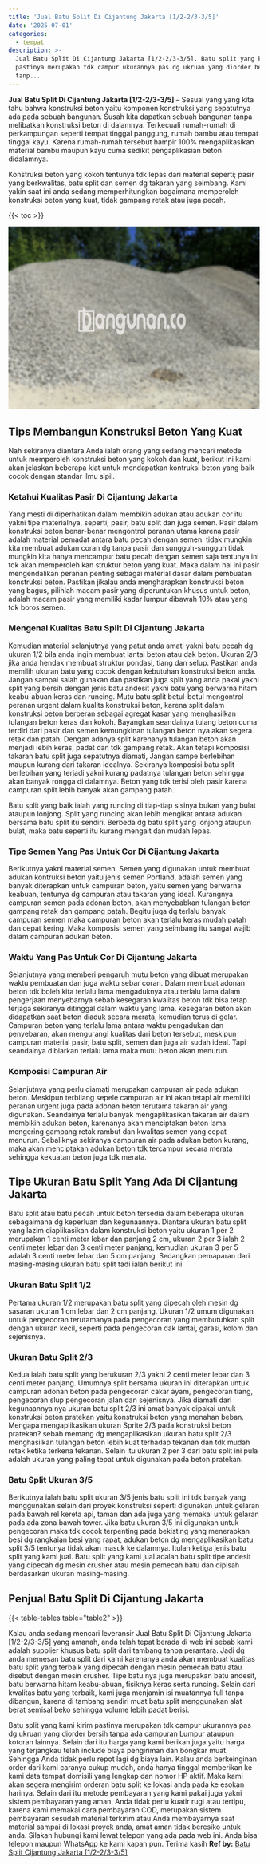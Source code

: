 ```yaml
---
title: 'Jual Batu Split Di Cijantung Jakarta [1/2-2/3-3/5]'
date: '2025-07-01'
categories:
  - tempat
description: >-
  Jual Batu Split Di Cijantung Jakarta [1/2-2/3-3/5]. Batu split yang kami kirim
  pastinya merupakan tdk campur ukurannya pas dg ukruan yang diorder bersih
  tanp...
---
```


**Jual Batu Split Di Cijantung Jakarta \[1/2-2/3-3/5\]** – Sesuai yang yang kita tahu bahwa konstruksi beton yaitu komponen konstruksi yang sepatutnya ada pada sebuah bangunan. Susah kita dapatkan sebuah bangunan tanpa melibatkan konstruksi beton di dalamnya. Terkecuali rumah-rumah di perkampungan seperti tempat tinggal panggung, rumah bambu atau tempat tinggal kayu. Karena rumah-rumah tersebut hampir 100% mengaplikasikan material bambu maupun kayu cuma sedikit pengaplikasian beton didalamnya.

Konstruksi beton yang kokoh tentunya tdk lepas dari material seperti; pasir yang berkwalitas, batu split dan semen dg takaran yang seimbang. Kami yakin saat ini anda sedang memperhitungkan bagaimana memperoleh konstruksi beton yang kuat, tidak gampang retak atau juga pecah.

{{< toc >}}

![Jual Batu Split Di Cijantung Jakarta [1/2-2/3-3/5]](/images/jual-batu-split-03.png)

## Tips Membangun Konstruksi Beton Yang Kuat

Nah sekiranya diantara Anda ialah orang yang sedang mencari metode untuk memperoleh konstruksi beton yang kokoh dan kuat, berikut ini kami akan jelaskan beberapa kiat untuk mendapatkan kontruksi beton yang baik cocok dengan standar ilmu sipil.

### Ketahui Kualitas Pasir Di Cijantung Jakarta

Yang mesti di diperhatikan dalam membikin adukan atau adukan cor itu yakni tipe materialnya, seperti; pasir, batu split dan juga semen. Pasir dalam konstruksi beton benar-benar mengontrol peranan utama karena pasir adalah material pemadat antara batu pecah dengan semen. tidak mungkin kita membuat adukan coran dg tanpa pasir dan sungguh-sungguh tidak mungkin kita hanya mencampur batu pecah dengan semen saja tentunya ini tdk akan memperoleh kan struktur beton yang kuat. Maka dalam hal ini pasir mengendalikan peranan penting sebagai material dasar dalam pembuatan konstruksi beton. Pastikan jikalau anda mengharapkan konstruksi beton yang bagus, pilihlah macam pasir yang diperuntukan khusus untuk beton, adalah macam pasir yang memiliki kadar lumpur dibawah 10% atau yang tdk boros semen.

### Mengenal Kualitas Batu Split Di Cijantung Jakarta

Kemudian material selanjutnya yang patut anda amati yakni batu pecah dg ukuran 1/2 bila anda ingin membuat lantai beton atau dak beton. Ukuran 2/3 jika anda hendak membuat struktur pondasi, tiang dan selup. Pastikan anda memilih ukuran batu yang cocok dengan kebutuhan konstruksi beton anda. Jangan sampai salah gunakan dan pastikan juga split yang anda pakai yakni split yang bersih dengan jenis batu andesit yakni batu yang berwarna hitam keabu-abuan keras dan runcing. Mutu batu split betul-betul mengontrol peranan urgent dalam kualits konstruksi beton, karena split dalam konstruksi beton berperan sebagai agregat kasar yang menghasilkan tulangan beton keras dan kokoh. Bayangkan seandainya tulang beton cuma terdiri dari pasir dan semen kemungkinan tulangan beton nya akan segera retak dan patah. Dengan adanya split karenanya tulangan beton akan menjadi lebih keras, padat dan tdk gampang retak. Akan tetapi komposisi takaran batu split juga sepatutnya diamati, Jangan sampe berlebihan maupun kurang dari takaran idealnya. Sekiranya komposisi batu split berlebihan yang terjadi yakni kurang padatnya tulangan beton sehingga akan banyak rongga di dalamnya. Beton yang tdk terisi oleh pasir karena campuran split lebih banyak akan gampang patah.

Batu split yang baik ialah yang runcing di tiap-tiap sisinya bukan yang bulat ataupun lonjong. Split yang runcing akan lebih mengikat antara adukan bersama batu split itu sendiri. Berbeda dg batu split yang lonjong ataupun bulat, maka batu seperti itu kurang mengait dan mudah lepas.

### Tipe Semen Yang Pas Untuk Cor Di Cijantung Jakarta

Berikutnya yakni material semen. Semen yang digunakan untuk membuat adukan kontruksi beton yaitu jenis semen Portland, adalah semen yang banyak diterapkan untuk campuran beton, yaitu semen yang berwarna keabuan, tentunya dg campuran atau takaran yang ideal. Kurangnya campuran semen pada adonan beton, akan menyebabkan tulangan beton gampang retak dan gampang patah. Begitu juga dg terlalu banyak campuran semen maka campuran beton akan terlalu keras mudah patah dan cepat kering. Maka komposisi semen yang seimbang itu sangat wajib dalam campuran adukan beton.

### Waktu Yang Pas Untuk Cor Di Cijantung Jakarta

Selanjutnya yang memberi pengaruh mutu beton yang dibuat merupakan waktu pembuatan dan juga waktu sebar coran. Dalam membuat adonan beton tdk boleh kita terlalu lama mengaduknya atau terlalu lama dalam pengerjaan menyebarnya sebab kesegaran kwalitas beton tdk bisa tetap terjaga sekiranya ditinggal dalam waktu yang lama. kesegaran beton akan didapatkan saat beton diaduk secara merata, kemudian terus di gelar. Campuran beton yang terlalu lama antara waktu pengadukan dan penyebaran, akan mengurangi kualitas dari beton tersebut, meskipun campuran material pasir, batu split, semen dan juga air sudah ideal. Tapi seandainya dibiarkan terlalu lama maka mutu beton akan menurun.

### Komposisi Campuran Air

Selanjutnya yang perlu diamati merupakan campuran air pada adukan beton. Meskipun terbilang sepele campuran air ini akan tetapi air memiliki peranan urgent juga pada adonan beton terutama takaran air yang digunakan. Seandainya terlalu banyak mengaplikasikan takaran air dalam membikin adukan beton, karenanya akan menciptakan beton lama mengering gampang retak rambut dan kwalitas semen yang cepat menurun. Sebaliknya sekiranya campuran air pada adukan beton kurang, maka akan menciptakan adukan beton tdk tercampur secara merata sehingga kekuatan beton juga tdk merata.

## Tipe Ukuran Batu Split Yang Ada Di Cijantung Jakarta

Batu split atau batu pecah untuk beton tersedia dalam beberapa ukuran sebagaimana dg keperluan dan kegunaannya. Diantara ukuran batu split yang lazim diaplikasikan dalam konstruksi beton yaitu ukuran 1 per 2 merupakan 1 centi meter lebar dan panjang 2 cm, ukuran 2 per 3 ialah 2 centi meter lebar dan 3 centi meter panjang, kemudian ukuran 3 per 5 adalah 3 centi meter lebar dan 5 cm panjang. Sedangkan pemaparan dari masing-masing ukuran batu split tadi ialah berikut ini.

### Ukuran Batu Split 1/2

Pertama ukuran 1/2 merupakan batu split yang dipecah oleh mesin dg sasaran ukuran 1 cm lebar dan 2 cm panjang. Ukuran 1/2 umum digunakan untuk pengecoran terutamanya pada pengecoran yang membutuhkan split dengan ukuran kecil, seperti pada pengecoran dak lantai, garasi, kolom dan sejenisnya.

### Ukuran Batu Split 2/3

Kedua ialah batu split yang berukuran 2/3 yakni 2 centi meter lebar dan 3 centi meter panjang. Umumnya split bersama ukuran ini diterapkan untuk campuran adonan beton pada pengecoran cakar ayam, pengecoran tiang, pengecoran slup pengecoran jalan dan sejenisnya. Jika diamati dari kegunaannya nya ukuran batu split 2/3 ini amat banyak dipakai untuk konstruksi beton pratekan yaitu konstruksi beton yang menahan beban. Mengapa mengaplikasikan ukuran Sprite 2/3 pada konstruksi beton pratekan? sebab memang dg mengaplikasikan ukuran batu split 2/3 menghasilkan tulangan beton lebih kuat terhadap tekanan dan tdk mudah retak ketika terkena tekanan. Selain itu ukuran 2 per 3 dari batu split ini pula adalah ukuran yang paling tepat untuk digunakan pada beton pratekan.

### Batu Split Ukuran 3/5

Berikutnya ialah batu split ukuran 3/5 jenis batu split ini tdk banyak yang menggunakan selain dari proyek konstruksi seperti digunakan untuk gelaran pada bawah rel kereta api, taman dan ada juga yang memakai untuk gelaran pada ada zona bawah tower. Jika batu ukuran 3/5 ini digunakan untuk pengecoran maka tdk cocok terpenting pada bekisting yang menerapkan besi dg rangkaian besi yang rapat, adukan beton dg mengaplikasikan batu split 3/5 tentunya tidak akan masuk ke dalamnya. Itulah ketiga jenis batu split yang kami jual. Batu split yang kami jual adalah batu split tipe andesit yang dipecah dg mesin crusher atau mesin pemecah batu dan dipisah berdasarkan ukuran masing-masing.

## Penjual Batu Split Di Cijantung Jakarta

{{< table-tables table="table2" >}}

Kalau anda sedang mencari leveransir Jual Batu Split Di Cijantung Jakarta \[1/2-2/3-3/5\] yang amanah, anda telah tepat berada di web ini sebab kami adalah supplier khusus batu split dari tambang tanpa perantara. Jadi dg anda memesan batu split dari kami karenanya anda akan membuat kualitas batu split yang terbaik yang dipecah dengan mesin pemecah batu atau disebut dengan mesin crusher. Tipe batu nya juga merupakan batu andesit, batu berwarna hitam keabu-abuan, fisiknya keras serta runcing. Selain dari kwalitas batu yang terbaik, kami juga menjamin isi muatannya full tanpa dibangun, karena di tambang sendiri muat batu split menggunakan alat berat semisal beko sehingga volume lebih padat berisi.

Batu split yang kami kirim pastinya merupakan tdk campur ukurannya pas dg ukruan yang diorder bersih tanpa ada campuran Lumpur ataupun kotoran lainnya. Selain dari itu harga yang kami berikan juga yaitu harga yang terjangkau telah include biaya pengiriman dan bongkar muat. Sehingga Anda tidak perlu repot lagi dg biaya lain. Kalau anda berkeinginan order dari kami caranya cukup mudah, anda hanya tinggal memberikan ke kami data tempat domisili yang lengkap dan nomor HP aktif. Maka kami akan segera mengirim orderan batu split ke lokasi anda pada ke esokan harinya. Selain dari itu metode pembayaran yang kami pakai juga yakni sistem pembayaran yang aman. Anda tidak perlu kuatir rugi atau tertipu, karena kami memakai cara pembayaran COD, merupakan sistem pembayaran sesudah material terkirim atau Anda membayarnya saat material sampai di lokasi proyek anda, amat aman tidak beresiko untuk anda. Silakan hubungi kami lewat telepon yang ada pada web ini. Anda bisa telepon maupun WhatsApp ke kami kapan pun. Terima kasih
**Ref by:** [Batu Split Cijantung Jakarta [1/2-2/3-3/5]](https://id.wikipedia.org/wiki/Batu)

